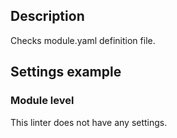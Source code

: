 ## Description

Checks module.yaml definition file.


## Settings example

### Module level

This linter does not have any settings. 